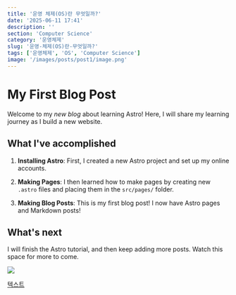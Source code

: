 ```yaml
---
title: '운영 체제(OS)란 무엇일까?'
date: '2025-06-11 17:41'
description: ''
section: 'Computer Science'
category: '운영체제'
slug: '운영-체제(OS)란-무엇일까?'
tags: ['운영체제', 'OS', 'Computer Science']
image: '/images/posts/post1/image.png'
---
```


# My First Blog Post

Welcome to my _new blog_ about learning Astro! Here, I will share my learning journey as I build a new website.

## What I've accomplished

1. **Installing Astro**: First, I created a new Astro project and set up my online accounts.

2. **Making Pages**: I then learned how to make pages by creating new `.astro` files and placing them in the `src/pages/` folder.

3. **Making Blog Posts**: This is my first blog post! I now have Astro pages and Markdown posts!

## What's next

I will finish the Astro tutorial, and then keep adding more posts. Watch this space for more to come.

<img src="/images/posts/post1/os3.png" />

[텍스트](https://example.com)
